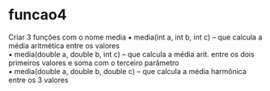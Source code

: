 # funcao4
Criar 3 funções com o nome media 
▪ media(int a, int b, int c) – que calcula a média aritmética entre os valores  
▪ media(double a, double b, int c) – que calcula a média arit. entre os dois primeiros valores e soma com o terceiro parâmetro  
▪ media(double a, double b, double c) – que calcula a média harmônica entre os 3 valores
